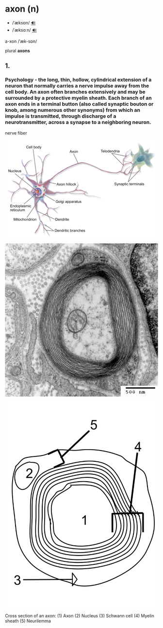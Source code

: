 # axon (n)

- /ˈæksɒn/ [🔊](https://www.oxfordlearnersdictionaries.com/media/english/uk_pron/a/axo/axon_/axon__gb_1.mp3)
- /ˈæksɑːn/ [🔊](https://www.oxfordlearnersdictionaries.com/media/english/us_pron/a/axo/axon_/axon__us_1.mp3)

a-xon /ˈæk-sɒn/

plural **axons**

## 1.

### Psychology - the long, thin, hollow, cylindrical extension of a neuron that normally carries a nerve impulse away from the cell body. An axon often branches extensively and may be surrounded by a protective myelin sheath. Each branch of an axon ends in a terminal button (also called synaptic bouton or knob, among numerous other synonyms) from which an impulse is transmitted, through discharge of a neurotransmitter, across a synapse to a neighboring neuron.

nerve fiber

![img.png](img.png)

![img_1.png](axon-01.png) ![](axon-02.png)

Cross section of an axon: (1) Axon (2) Nucleus (3) Schwann cell (4) Myelin sheath (5) Neurilemma
